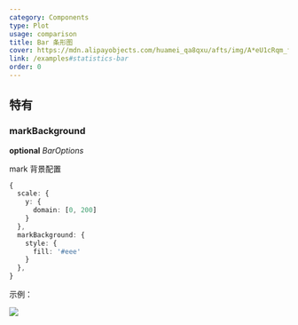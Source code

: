```yaml
---
category: Components
type: Plot
usage: comparison
title: Bar 条形图
cover: https://mdn.alipayobjects.com/huamei_qa8qxu/afts/img/A*eU1cRqm_fPAAAAAAAAAAAAAADmJ7AQ/original
link: /examples#statistics-bar
order: 0
---
```


## 特有

### markBackground

<description>**optional** _BarOptions_</description>

mark 背景配置

```ts
{
  scale: {
    y: {
      domain: [0, 200]
    }
  },
  markBackground: {
    style: {
      fill: '#eee'
    }
  },
}
```

示例：

<img src="https://mdn.alipayobjects.com/huamei_qa8qxu/afts/img/A*LD4DR6LVD9UAAAAAAAAAAAAADmJ7AQ/original" />
